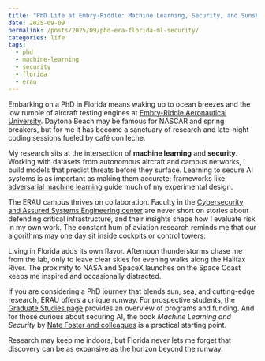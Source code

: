 ```yaml
---
title: "PhD Life at Embry-Riddle: Machine Learning, Security, and Sunshine"
date: 2025-09-09
permalink: /posts/2025/09/phd-era-florida-ml-security/
categories: life
tags:
  - phd
  - machine-learning
  - security
  - florida
  - erau
---
```


Embarking on a PhD in Florida means waking up to ocean breezes and the low rumble of aircraft testing engines at [Embry-Riddle Aeronautical University](https://www.erau.edu/). Daytona Beach may be famous for NASCAR and spring breakers, but for me it has become a sanctuary of research and late-night coding sessions fueled by café con leche.

My research sits at the intersection of **machine learning** and **security**. Working with datasets from autonomous aircraft and campus networks, I build models that predict threats before they surface. Learning to secure AI systems is as important as making them accurate; frameworks like [adversarial machine learning](https://arxiv.org/abs/1811.11256) guide much of my experimental design.

The ERAU campus thrives on collaboration. Faculty in the [Cybersecurity and Assured Systems Engineering center](https://erau.edu/research/cybersecurity-assured-systems) are never short on stories about defending critical infrastructure, and their insights shape how I evaluate risk in my own work. The constant hum of aviation research reminds me that our algorithms may one day sit inside cockpits or control towers.

Living in Florida adds its own flavor. Afternoon thunderstorms chase me from the lab, only to leave clear skies for evening walks along the Halifax River. The proximity to NASA and SpaceX launches on the Space Coast keeps me inspired and occasionally distracted.

If you are considering a PhD journey that blends sun, sea, and cutting-edge research, ERAU offers a unique runway. For prospective students, the [Graduate Studies page](https://erau.edu/degrees/graduate) provides an overview of programs and funding. And for those curious about securing AI, the book *Machine Learning and Security* by [Nate Foster and colleagues](https://www.oreilly.com/library/view/machine-learning-and/9781491979897/) is a practical starting point.

Research may keep me indoors, but Florida never lets me forget that discovery can be as expansive as the horizon beyond the runway.
